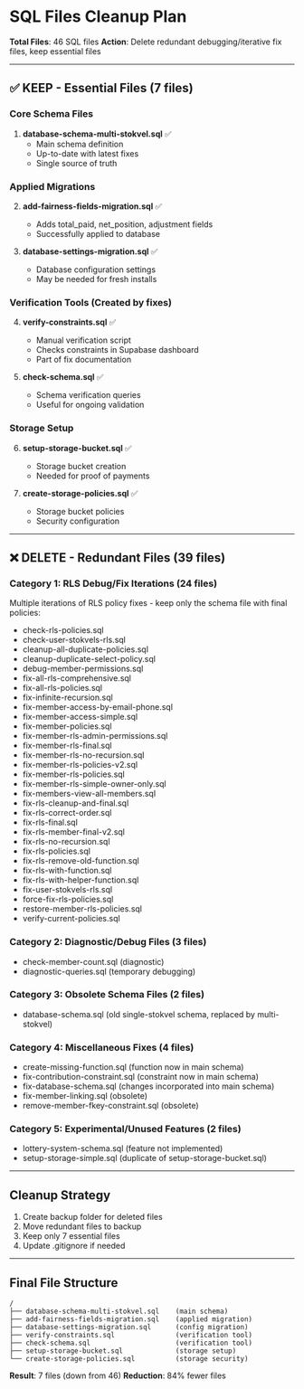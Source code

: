# SQL Files Cleanup Plan

**Total Files**: 46 SQL files
**Action**: Delete redundant debugging/iterative fix files, keep essential files

---

## ✅ KEEP - Essential Files (7 files)

### Core Schema Files
1. **database-schema-multi-stokvel.sql** ✅
   - Main schema definition
   - Up-to-date with latest fixes
   - Single source of truth

### Applied Migrations
2. **add-fairness-fields-migration.sql** ✅
   - Adds total_paid, net_position, adjustment fields
   - Successfully applied to database

3. **database-settings-migration.sql** ✅
   - Database configuration settings
   - May be needed for fresh installs

### Verification Tools (Created by fixes)
4. **verify-constraints.sql** ✅
   - Manual verification script
   - Checks constraints in Supabase dashboard
   - Part of fix documentation

5. **check-schema.sql** ✅
   - Schema verification queries
   - Useful for ongoing validation

### Storage Setup
6. **setup-storage-bucket.sql** ✅
   - Storage bucket creation
   - Needed for proof of payments

7. **create-storage-policies.sql** ✅
   - Storage bucket policies
   - Security configuration

---

## ❌ DELETE - Redundant Files (39 files)

### Category 1: RLS Debug/Fix Iterations (24 files)
Multiple iterations of RLS policy fixes - keep only the schema file with final policies:

- check-rls-policies.sql
- check-user-stokvels-rls.sql
- cleanup-all-duplicate-policies.sql
- cleanup-duplicate-select-policy.sql
- debug-member-permissions.sql
- fix-all-rls-comprehensive.sql
- fix-all-rls-policies.sql
- fix-infinite-recursion.sql
- fix-member-access-by-email-phone.sql
- fix-member-access-simple.sql
- fix-member-policies.sql
- fix-member-rls-admin-permissions.sql
- fix-member-rls-final.sql
- fix-member-rls-no-recursion.sql
- fix-member-rls-policies-v2.sql
- fix-member-rls-policies.sql
- fix-member-rls-simple-owner-only.sql
- fix-members-view-all-members.sql
- fix-rls-cleanup-and-final.sql
- fix-rls-correct-order.sql
- fix-rls-final.sql
- fix-rls-member-final-v2.sql
- fix-rls-no-recursion.sql
- fix-rls-policies.sql
- fix-rls-remove-old-function.sql
- fix-rls-with-function.sql
- fix-rls-with-helper-function.sql
- fix-user-stokvels-rls.sql
- force-fix-rls-policies.sql
- restore-member-rls-policies.sql
- verify-current-policies.sql

### Category 2: Diagnostic/Debug Files (3 files)
- check-member-count.sql (diagnostic)
- diagnostic-queries.sql (temporary debugging)

### Category 3: Obsolete Schema Files (2 files)
- database-schema.sql (old single-stokvel schema, replaced by multi-stokvel)

### Category 4: Miscellaneous Fixes (4 files)
- create-missing-function.sql (function now in main schema)
- fix-contribution-constraint.sql (constraint now in main schema)
- fix-database-schema.sql (changes incorporated into main schema)
- fix-member-linking.sql (obsolete)
- remove-member-fkey-constraint.sql (obsolete)

### Category 5: Experimental/Unused Features (2 files)
- lottery-system-schema.sql (feature not implemented)
- setup-storage-simple.sql (duplicate of setup-storage-bucket.sql)

---

## Cleanup Strategy

1. Create backup folder for deleted files
2. Move redundant files to backup
3. Keep only 7 essential files
4. Update .gitignore if needed

---

## Final File Structure

```
/
├── database-schema-multi-stokvel.sql    (main schema)
├── add-fairness-fields-migration.sql    (applied migration)
├── database-settings-migration.sql      (config migration)
├── verify-constraints.sql               (verification tool)
├── check-schema.sql                     (verification tool)
├── setup-storage-bucket.sql             (storage setup)
└── create-storage-policies.sql          (storage security)
```

**Result**: 7 files (down from 46)
**Reduction**: 84% fewer files
